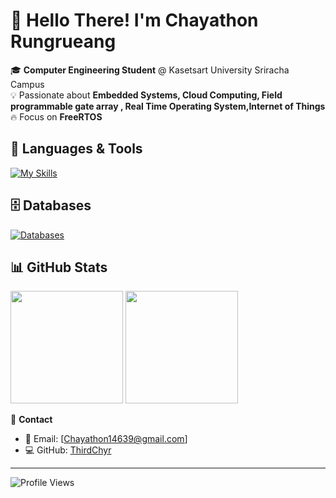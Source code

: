 # 👋 Hello There! I'm **Chayathon Rungrueang**  

🎓 **Computer Engineering Student** @ Kasetsart University Sriracha Campus  
💡 Passionate about **Embedded Systems, Cloud Computing, Field programmable gate array , Real Time Operating System,Internet of Things**  
🔥 Focus on **FreeRTOS**
  

## 🚀 **Languages & Tools**
[![My Skills](https://skillicons.dev/icons?i=c,cpp,ts,javascript,arduino,docker,postman,py,anaconda,ubuntu,linux,azure&perline=7)](https://skill-icons-builder.vercel.app/)

## 🗄 **Databases**
[![Databases](https://skillicons.dev/icons?i=mongodb,mysql)](https://skillicons.dev)

## 📊 **GitHub Stats**
<p align="left">
  <img height="180em" src="https://github-readme-stats.vercel.app/api?username=ThirdChyr&show_icons=true&theme=tokyonight&hide_border=true" />
  <img height="180em" src="https://github-readme-stats.vercel.app/api/top-langs/?username=ThirdChyr&layout=compact&theme=tokyonight&hide_border=true" />
</p>

🔗 **Contact**  
- 📧 Email: [Chayathon14639@gmail.com]  
- 💻 GitHub: [ThirdChyr](https://github.com/ThirdChyr)  

---

![Profile Views](https://komarev.com/ghpvc/?username=ThirdChyr&color=blue)

